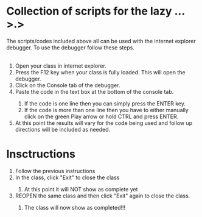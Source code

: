 <h1>Collection of scripts for the lazy ... >.></h1>


The scripts/codes included above all can be used with the internet explorer debugger. To use the debugger follow these steps.</br></br>
<ol>
  <li>Open your class in internet explorer.</li>
  <li>Press the F12 key when your class is fully loaded. This will open the debugger.</li>
  <li>Click on the Console tab of the debugger.</li>
  <li>Paste the code in the text box at the bottom of the console tab.</li>
  <ol>
    <li>If the code is one line then you can simply press the ENTER key.</li>
    <li>If the code is more than one line then you have to either manually click on the green Play arrow or hold CTRL and press ENTER.</li>   </ol>
  <li>At this point the results will vary for the code being used and follow up directions will be included as needed.</li>
</ol>






<h1>Insctructions</h1>
<ol>
  <li>Follow the previous instructions</li>
  <li>In the class, click "Exit" to close the class</li>
	<ol>
    <li>At this point it will NOT show as complete yet</li>
  </ol>
  <li>REOPEN the same class and then click "Exit" again to close the class.</li>
  <ol>
    <li>The class will now show as completed!!!</li>
  </ol>
</ol>
